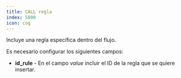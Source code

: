 ```yaml
---
title: CALL regla
index: 5000
icon: cog
---
```


Incluye una regla específica dentro del flujo.

Es necesario configurar los siguientes campos:

- **id_rule** - En el campo *value* incluir el ID de la regla que se quiere insertar.